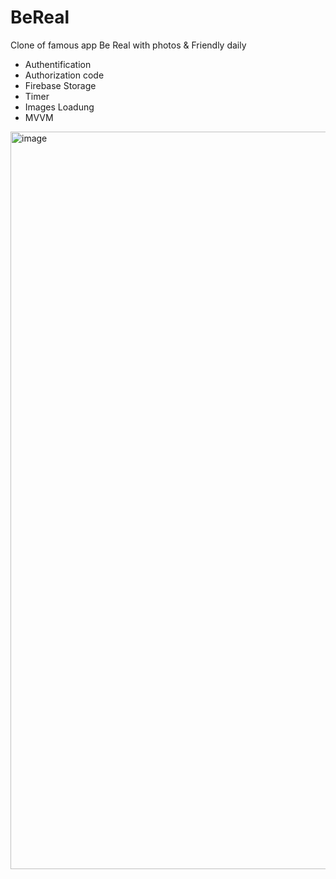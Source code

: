 # BeReal
Clone of famous app Be Real with photos &amp; Friendly daily
- Authentification
- Authorization code
- Firebase Storage
- Timer
- Images Loadung
- MVVM

<img width="1180" alt="image" src="https://github.com/user-attachments/assets/7fb406d3-f92e-4129-8a82-f92bcb878bc0" />

